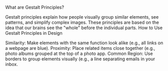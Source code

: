 What are Gestalt Principles?

Gestalt principles explain how people visually group similar elements, see patterns, and simplify complex images.
These principles are based on the idea that our brains see the "whole" before the individual parts.
How to Use Gestalt Principles in Design

Similarity: Make elements with the same function look alike (e.g., all links on a webpage are blue).
Proximity: Place related items close together (e.g., photo albums grouped at the top of a photo app.
Common Region: Use borders to group elements visually (e.g., a line separating emails in your inbox.